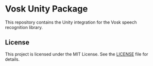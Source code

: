 # Vosk Unity Package

This repository contains the Unity integration for the Vosk speech recognition library.

## License

This project is licensed under the MIT License. See the [LICENSE](LICENSE) file for details.
